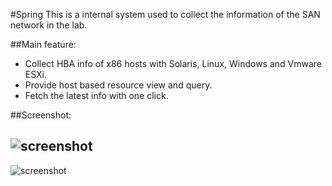 #Spring
This is a internal system used to collect the information of the SAN network in the lab.

##Main feature:

-  Collect HBA info of x86 hosts with Solaris, Linux, Windows and Vmware ESXi.
-  Provide host based resource view and query.
-  Fetch the latest info with one click.

##Screenshot:

![screenshot](https://github.com/humw/spring/raw/develop/screenshot/server_list)
--------------------------
![screenshot](https://github.com/humw/spring/raw/develop/screenshot/server_detail)

